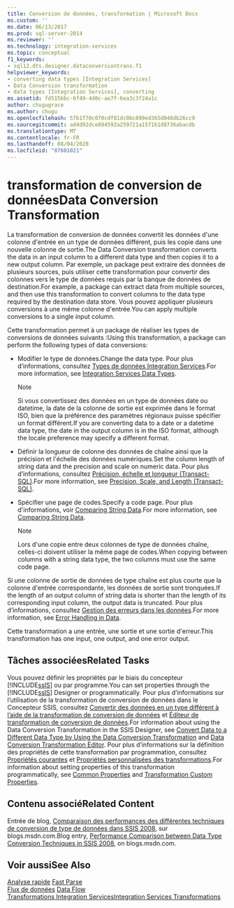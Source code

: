 ```yaml
---
title: Conversion de données, transformation | Microsoft Docs
ms.custom: ''
ms.date: 06/13/2017
ms.prod: sql-server-2014
ms.reviewer: ''
ms.technology: integration-services
ms.topic: conceptual
f1_keywords:
- sql12.dts.designer.dataconversiontrans.f1
helpviewer_keywords:
- converting data types [Integration Services]
- Data Conversion transformation
- data types [Integration Services], converting
ms.assetid: fd515bbc-6f49-4d0c-ae7f-6ea3c3f24a1c
author: chugugrace
ms.author: chugu
ms.openlocfilehash: 57b1f70c070cdf81dc0bc899ed365d048db26cc9
ms.sourcegitcommit: ad4d92dce894592a259721a1571b1d8736abacdb
ms.translationtype: MT
ms.contentlocale: fr-FR
ms.lasthandoff: 08/04/2020
ms.locfileid: "87601021"
---
```

# <a name="data-conversion-transformation"></a><span data-ttu-id="a0321-102">transformation de conversion de données</span><span class="sxs-lookup"><span data-stu-id="a0321-102">Data Conversion Transformation</span></span>
  <span data-ttu-id="a0321-103">La transformation de conversion de données convertit les données d'une colonne d'entrée en un type de données différent, puis les copie dans une nouvelle colonne de sortie.</span><span class="sxs-lookup"><span data-stu-id="a0321-103">The Data Conversion transformation converts the data in an input column to a different data type and then copies it to a new output column.</span></span> <span data-ttu-id="a0321-104">Par exemple, un package peut extraire des données de plusieurs sources, puis utiliser cette transformation pour convertir des colonnes vers le type de données requis par la banque de données de destination.</span><span class="sxs-lookup"><span data-stu-id="a0321-104">For example, a package can extract data from multiple sources, and then use this transformation to convert columns to the data type required by the destination data store.</span></span> <span data-ttu-id="a0321-105">Vous pouvez appliquer plusieurs conversions à une même colonne d'entrée.</span><span class="sxs-lookup"><span data-stu-id="a0321-105">You can apply multiple conversions to a single input column.</span></span>  
  
 <span data-ttu-id="a0321-106">Cette transformation permet à un package de réaliser les types de conversions de données suivants :</span><span class="sxs-lookup"><span data-stu-id="a0321-106">Using this transformation, a package can perform the following types of data conversions:</span></span>  
  
-   <span data-ttu-id="a0321-107">Modifier le type de données.</span><span class="sxs-lookup"><span data-stu-id="a0321-107">Change the data type.</span></span> <span data-ttu-id="a0321-108">Pour plus d’informations, consultez [Types de données Integration Services](../integration-services-data-types.md).</span><span class="sxs-lookup"><span data-stu-id="a0321-108">For more information, see [Integration Services Data Types](../integration-services-data-types.md).</span></span>  
  
    > [!NOTE]  
    >  <span data-ttu-id="a0321-109">Si vous convertissez des données en un type de données date ou datetime, la date de la colonne de sortie est exprimée dans le format ISO, bien que la préférence des paramètres régionaux puisse spécifier un format différent.</span><span class="sxs-lookup"><span data-stu-id="a0321-109">If you are converting data to a date or a datetime data type, the date in the output column is in the ISO format, although the locale preference may specify a different format.</span></span>  
  
-   <span data-ttu-id="a0321-110">Définir la longueur de colonne des données de chaîne ainsi que la précision et l'échelle des données numériques.</span><span class="sxs-lookup"><span data-stu-id="a0321-110">Set the column length of string data and the precision and scale on numeric data.</span></span> <span data-ttu-id="a0321-111">Pour plus d’informations, consultez [Précision, échelle et longueur &#40;Transact-SQL&#41;](/sql/t-sql/data-types/precision-scale-and-length-transact-sql).</span><span class="sxs-lookup"><span data-stu-id="a0321-111">For more information, see [Precision, Scale, and Length &#40;Transact-SQL&#41;](/sql/t-sql/data-types/precision-scale-and-length-transact-sql).</span></span>  
  
-   <span data-ttu-id="a0321-112">Spécifier une page de codes.</span><span class="sxs-lookup"><span data-stu-id="a0321-112">Specify a code page.</span></span> <span data-ttu-id="a0321-113">Pour plus d'informations, voir [Comparing String Data](../comparing-string-data.md).</span><span class="sxs-lookup"><span data-stu-id="a0321-113">For more information, see [Comparing String Data](../comparing-string-data.md).</span></span>  
  
    > [!NOTE]  
    >  <span data-ttu-id="a0321-114">Lors d'une copie entre deux colonnes de type de données chaîne, celles-ci doivent utiliser la même page de codes.</span><span class="sxs-lookup"><span data-stu-id="a0321-114">When copying between columns with a string data type, the two columns must use the same code page.</span></span>  
  
 <span data-ttu-id="a0321-115">Si une colonne de sortie de données de type chaîne est plus courte que la colonne d'entrée correspondante, les données de sortie sont tronquées.</span><span class="sxs-lookup"><span data-stu-id="a0321-115">If the length of an output column of string data is shorter than the length of its corresponding input column, the output data is truncated.</span></span> <span data-ttu-id="a0321-116">Pour plus d’informations, consultez [Gestion des erreurs dans les données](../error-handling-in-data.md).</span><span class="sxs-lookup"><span data-stu-id="a0321-116">For more information, see [Error Handling in Data](../error-handling-in-data.md).</span></span>  
  
 <span data-ttu-id="a0321-117">Cette transformation a une entrée, une sortie et une sortie d'erreur.</span><span class="sxs-lookup"><span data-stu-id="a0321-117">This transformation has one input, one output, and one error output.</span></span>  
  
## <a name="related-tasks"></a><span data-ttu-id="a0321-118">Tâches associées</span><span class="sxs-lookup"><span data-stu-id="a0321-118">Related Tasks</span></span>  
 <span data-ttu-id="a0321-119">Vous pouvez définir les propriétés par le biais du concepteur [!INCLUDE[ssIS](../../../includes/ssis-md.md)] ou par programme.</span><span class="sxs-lookup"><span data-stu-id="a0321-119">You can set properties through the [!INCLUDE[ssIS](../../../includes/ssis-md.md)] Designer or programmatically.</span></span> <span data-ttu-id="a0321-120">Pour plus d’informations sur l’utilisation de la transformation de conversion de données dans le Concepteur SSIS, consultez [Convertir des données en un type différent à l’aide de la transformation de conversion de données](data-conversion-transformation.md) et [Éditeur de transformation de conversion de données](../../data-conversion-transformation-editor.md).</span><span class="sxs-lookup"><span data-stu-id="a0321-120">For information about using the Data Conversion Transformation in the SSIS Designer, see [Convert Data to a Different Data Type by Using the Data Conversion Transformation](data-conversion-transformation.md) and [Data Conversion Transformation Editor](../../data-conversion-transformation-editor.md).</span></span> <span data-ttu-id="a0321-121">Pour plus d’informations sur la définition des propriétés de cette transformation par programmation, consultez [Propriétés courantes](../../common-properties.md) et [Propriétés personnalisées des transformations](transformation-custom-properties.md).</span><span class="sxs-lookup"><span data-stu-id="a0321-121">For information about setting properties of this transformation programmatically, see [Common Properties](../../common-properties.md) and [Transformation Custom Properties](transformation-custom-properties.md).</span></span>  
  
## <a name="related-content"></a><span data-ttu-id="a0321-122">Contenu associé</span><span class="sxs-lookup"><span data-stu-id="a0321-122">Related Content</span></span>  
 <span data-ttu-id="a0321-123">Entrée de blog, [Comparaison des performances des différentes techniques de conversion de type de données dans SSIS 2008](https://techcommunity.microsoft.com/t5/datacat/performance-comparison-between-data-type-conversion-techniques/ba-p/305035), sur blogs.msdn.com.</span><span class="sxs-lookup"><span data-stu-id="a0321-123">Blog entry, [Performance Comparison between Data Type Conversion Techniques in SSIS 2008](https://techcommunity.microsoft.com/t5/datacat/performance-comparison-between-data-type-conversion-techniques/ba-p/305035), on blogs.msdn.com.</span></span>  
  
## <a name="see-also"></a><span data-ttu-id="a0321-124">Voir aussi</span><span class="sxs-lookup"><span data-stu-id="a0321-124">See Also</span></span>  
 <span data-ttu-id="a0321-125">[Analyse rapide](../../fast-parse.md) </span><span class="sxs-lookup"><span data-stu-id="a0321-125">[Fast Parse](../../fast-parse.md) </span></span>  
 <span data-ttu-id="a0321-126">[Flux de données](../data-flow.md) </span><span class="sxs-lookup"><span data-stu-id="a0321-126">[Data Flow](../data-flow.md) </span></span>  
 [<span data-ttu-id="a0321-127">Transformations Integration Services</span><span class="sxs-lookup"><span data-stu-id="a0321-127">Integration Services Transformations</span></span>](integration-services-transformations.md)  
  
  
